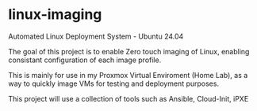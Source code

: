 # linux-imaging
Automated Linux Deployment System - Ubuntu 24.04

The goal of this project is to enable Zero touch imaging of Linux, enabling consistant configuration of each image profile.

This is mainly for use in my Proxmox Virtual Enviroment (Home Lab), as a way to quickly image VMs for testing and deployment purposes.

This project will use a collection of tools such as Ansible, Cloud-Init, iPXE